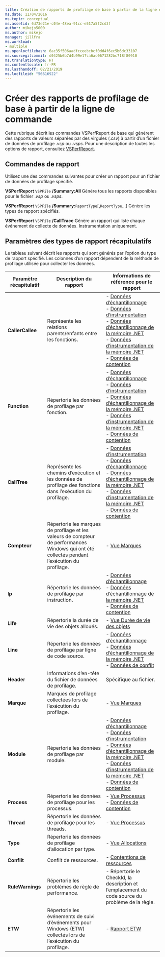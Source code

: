 ```yaml
---
title: Création de rapports de profilage de base à partir de la ligne de commande | Microsoft Docs
ms.date: 11/04/2016
ms.topic: conceptual
ms.assetid: 6d73e21e-c04e-48ea-91cc-e517a5f2cd3f
author: mikejo5000
ms.author: mikejo
manager: jillfra
ms.workload:
- multiple
ms.openlocfilehash: 6ac35f506aadfcceebcbcf0dd4f6ec5b6dc33107
ms.sourcegitcommit: d0425b6b7d4b99e17ca6ac0671282bc718f80910
ms.translationtype: HT
ms.contentlocale: fr-FR
ms.lasthandoff: 02/21/2019
ms.locfileid: "56616922"
---
```

# <a name="create-basic-profiling-reports-from-the-command-line"></a>Créer des rapports de profilage de base à partir de la ligne de commande
Cette rubrique décrit les commandes VSPerfReport de base qui génèrent des rapports de valeurs séparées par des virgules (.*csv*) à partir d’un fichier de données de profilage .*vsp* ou .*vsps*. Pour une description de toutes les options de rapport, consultez [VSPerfReport](../profiling/vsperfreport.md).

## <a name="report-commands"></a>Commandes de rapport
 Utilisez une des commandes suivantes pour créer un rapport pour un fichier de données de profilage spécifié.

 **VSPerfReport** `VSPFile` **/Summary:All** Génère tous les rapports disponibles pour le fichier .*vsp* ou .*vsps*.

 **VSPerfReport** `VSPFile` **/Summary:**`ReportType`[,`ReportType`...] Génère les types de rapport spécifiés.

 **VSPerfReport** `VSPFile` **/CallTrace** Génère un rapport qui liste chaque événement de collecte de données. Instrumentation uniquement.

## <a name="summary-report-type-parameters"></a>Paramètres des types de rapport récapitulatifs
 Le tableau suivant décrit les rapports qui sont générés par l’option du type de rapport spécifié. Les colonnes d’un rapport dépendent de la méthode de profilage utilisée pour collecter les données.

|Paramètre récapitulatif|Description du rapport|Informations de référence pour le rapport|
|-----------------------|------------------------|----------------------|
|**CallerCallee**|Représente les relations parents/enfants entre les fonctions.|-   [Données d’échantillonnage](../profiling/caller-callee-view-sampling-data.md)<br />-   [Données d’instrumentation](../profiling/caller-callee-view-instrumentation-data.md)<br />-   [Données d’échantillonnage de la mémoire .NET](../profiling/caller-callee-view-dotnet-memory-sampling-data.md)<br />-   [Données d’instrumentation de la mémoire .NET](../profiling/caller-callee-view-net-memory-instrumentation-data.md)<br />-   [Données de contention](../profiling/caller-callee-view-contention-data.md)|
|**Function**|Répertorie les données de profilage par fonction.|-   [Données d’échantillonnage](../profiling/functions-view-sampling-data.md)<br />-   [Données d’instrumentation](../profiling/functions-view-instrumentation-data.md)<br />-   [Données d’échantillonnage de la mémoire .NET](../profiling/functions-view-dotnet-memory-sampling-data.md)<br />-   [Données d’instrumentation de la mémoire .NET](../profiling/functions-view-dotnet-memory-instrumentation-data.md)<br />-   [Données de contention](../profiling/functions-view-contention-data.md)|
|**CallTree**|Représente les chemins d’exécution et les données de profilage des fonctions dans l’exécution du profilage.|-   [Données d’instrumentation](../profiling/call-tree-view-instrumentation-data.md)<br />-   [Données d’échantillonnage](../profiling/call-tree-view-sampling-data.md)<br />-   [Données d’échantillonnage de la mémoire .NET](../profiling/call-tree-view-dotnet-memory-sampling-data.md)<br />-   [Données d’instrumentation de la mémoire .NET](../profiling/call-tree-view-dotnet-memory-instrumentation-data.md)<br />-   [Données de contention](../profiling/call-tree-view-contention-data.md)|
|**Compteur**|Répertorie les marques de profilage et les valeurs de compteur de performances Windows qui ont été collectés pendant l’exécution du profilage.|-   [Vue Marques](../profiling/marks-view.md)|
|**Ip**|Répertorie les données de profilage par instruction.|-   [Données d’échantillonnage](../profiling/instruction-pointers-ips-view-sampling-data.md)<br />-   [Données d’échantillonnage de la mémoire .NET](../profiling/instruction-pointers-ips-view-dotnet-memory-sampling-data.md)<br />-   [Données de contention](../profiling/instruction-pointers-ips-view-contention-data.md)|
|**Life**|Répertorie la durée de vie des objets alloués.|-   [Vue Durée de vie des objets](../profiling/object-lifetime-view.md)|
|**Line**|Répertorie les données de profilage par ligne de code source.|-   [Données d’échantillonnage](../profiling/lines-view-sampling-data.md)<br />-   [Données d’échantillonnage de la mémoire .NET](../profiling/lines-view-dotnet-memory-sampling-data.md)<br />-   [Données de conflit](../profiling/lines-view-contention-data.md)|
|**Header**|Informations d’en-tête du fichier de données de profilage.|Spécifique au fichier.|
|**Marque**|Marques de profilage collectées lors de l’exécution du profilage.|-   [Vue Marques](../profiling/marks-view.md)|
|**Module**|Répertorie les données de profilage par module.|-   [Données d’échantillonnage](../profiling/modules-view-sampling-data.md)<br />-   [Données d’instrumentation](../profiling/modules-view-instrumentation-data.md)<br />-   [Données d’échantillonnage de la mémoire .NET](../profiling/modules-view-dotnet-memory-sampling-data.md)<br />-   [Données d’instrumentation de la mémoire .NET](../profiling/modules-view-dotnet-memory-instrumentation-data.md)<br />-   [Données de contention](../profiling/modules-view-contention-data.md)|
|**Process**|Répertorie les données de profilage pour les processus.|-   [Vue Processus](../profiling/process-view.md)<br />-   [Données de contention](../profiling/process-view-contention-data.md)|
|**Thread**|Répertorie les données de profilage pour les threads.|-   [Vue Processus](../profiling/process-view.md)|
|**Type**|Répertorie les données de profilage d’allocation par type.|-   [Vue Allocations](../profiling/dotnet-memory-allocations-view.md)|
|**Conflit**|Conflit de ressources.|-   [Contentions de ressources](../profiling/resource-contentions-view-contention-data.md)|
|**RuleWarnings**|Répertorie les problèmes de règle de performance.|-   Répertorie le CheckId, la description et l’emplacement du code source du problème de la règle.|
|**ETW**|Répertorie les événements de suivi d’événements pour Windows (ETW) collectés lors de l’exécution du profilage.|-   [Rapport ETW](../profiling/event-tracing-for-windows-etw-report.md)|